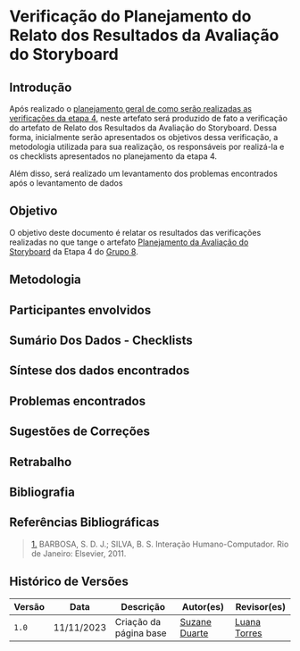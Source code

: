 # Verificação do Planejamento do Relato dos Resultados da Avaliação do Storyboard

## Introdução

Após realizado o [planejamento geral de como serão realizadas as verificações da etapa 4](), neste artefato será produzido de fato a verificação do artefato de Relato dos Resultados da Avaliação do Storyboard. Dessa forma, inicialmente serão apresentados os objetivos dessa verificação, a metodologia utilizada para sua realização, os responsáveis por realizá-la e os checklists apresentados no planejamento da etapa 4. 

Além disso, será realizado um levantamento dos problemas encontrados após o levantamento de dados 

## Objetivo 

O objetivo deste documento é relatar os resultados das verificações realizadas no que tange o artefato [Planejamento da Avaliação do Storyboard]() da Etapa 4 do [Grupo 8]().

## Metodologia 

## Participantes envolvidos 

## Sumário Dos Dados - Checklists 

## Síntese dos dados encontrados 

## Problemas encontrados

## Sugestões de Correções

## Retrabalho

## Bibliografia

> 

## Referências Bibliográficas

> <a id="REF1" href="#anchor_1">1.</a> BARBOSA, S. D. J.; SILVA, B. S. Interação Humano-Computador. Rio de Janeiro: Elsevier, 2011.


## Histórico de Versões

| Versão | Data       | Descrição                                        | Autor(es)                                        | Revisor(es)                                      |
| ------ | ---------- | ------------------------------------------------ | ------------------------------------------------ | ------------------------------------------------ |
| `1.0`  | 11/11/2023 | Criação da página base  | [Suzane Duarte](https://github.com/suzaneduarte)    | [Luana Torres](https://github.com/luanatorress)|